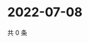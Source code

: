 # 2022-07-08

共 0 条

<!-- BEGIN WEIBO -->
<!-- 最后更新时间 Fri Jul 08 2022 07:00:48 GMT+0800 (China Standard Time) -->

<!-- END WEIBO -->
